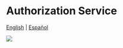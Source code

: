 ﻿# Authorization Service

[English](README.en.md) | [Español](README.es.md)

![](https://github.com/shernandezp/TrackHub.AuthorityServer/tree/master/src/Web/wwwroot/images/logo.png)